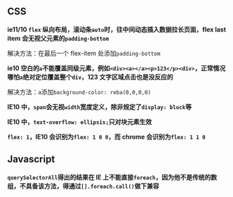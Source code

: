 ## CSS

**ie11/10 `flex` 纵向布局，滚动条`auto`时，往中间动态插入数据拉长页面，flex last item 会无视父元素的`padding-bottom`**

解决方法：在最后一个 flex-item 处添加`padding-bottom`

**ie10 空白的`a`不能覆盖同级元素，例如`<div><a></a><p>123</p><div>`，正常情况哪怕`a`绝对定位覆盖整个`div`，123 文字区域点击也是没反应的**

解决方法：`a`添加`background-color: reba(0,0,0,0)`

**IE10 中，`span`会无视`width`宽度定义，除非规定了`display: block`等**

**IE10 中，`text-overflow: ellipsis;`只对块元素生效**

**`flex: 1`，IE10 会识别为`flex: 1 0 0`，而 chrome 会识别为`flex: 1 1 0`**

## Javascript

**`querySelectorAll`得出的结果在 IE 上不能直接`foreach`，因为他不是传统的数组，不具备该方法，得通过`[].foreach.call()`做下兼容**
